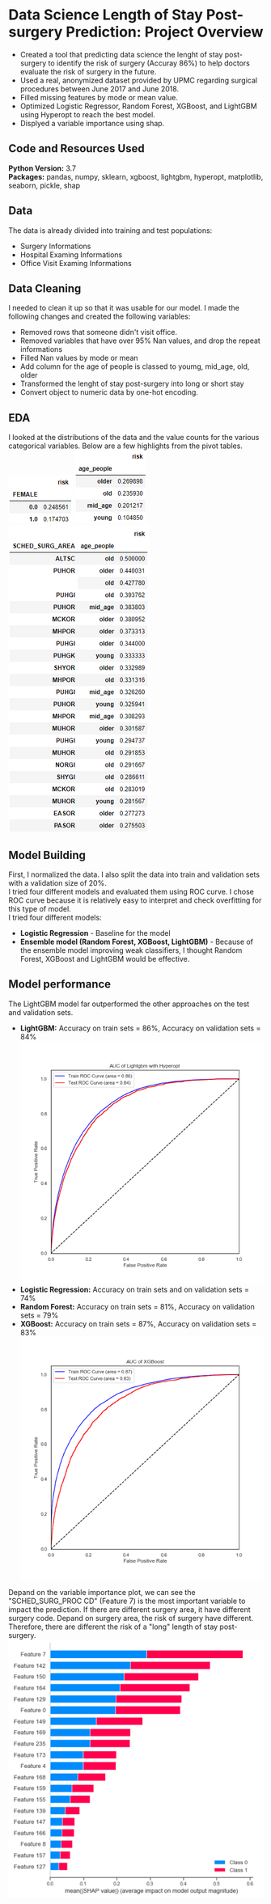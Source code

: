 # Data Science Length of Stay Post-surgery Prediction: Project Overview 
* Created a tool that predicting data science the lenght of stay post-surgery to identify the risk of surgery (Accuray 86%) to help doctors evaluate the risk of surgery in the future.
* Used a real, anonymized dataset provided by UPMC regarding surgical procedures between June 2017 and June 2018.
* Filled missing features by mode or mean value.
* Optimized Logistic Regressor, Random Forest, XGBoost, and LightGBM using Hyperopt to reach the best model.
* Displyed a variable importance using shap.

## Code and Resources Used
**Python Version:** 3.7  
**Packages:** pandas, numpy, sklearn, xgboost, lightgbm, hyperopt, matplotlib, seaborn, pickle, shap   

## Data
The data is already divided into training and test populations:
* Surgery Informations
* Hospital Examing Informations
* Office Visit Examing Informations

## Data Cleaning
I needed to clean it up so that it was usable for our model. I made the following changes and created the following variables:
* Removed rows that someone didn't visit office.
* Removed variables that have over 95% Nan values, and drop the repeat informations
* Filled Nan values by mode or mean
* Add column for the age of people is classed to youmg, mid_age, old, older
* Transformed the lenght of stay post-surgery into long or short stay
* Convert object to numeric data by one-hot encoding.

## EDA
I looked at the distributions of the data and the value counts for the various categorical variables. Below are a few highlights from the pivot tables.  
![](https://github.com/ILing82816/ds_surgery_proj/blob/master/Figure/Female.PNG) 
![](https://github.com/ILing82816/ds_surgery_proj/blob/master/Figure/age.PNG) 
![](https://github.com/ILing82816/ds_surgery_proj/blob/master/Figure/area_age.PNG) 

## Model Building
First, I normalized the data. I also split the data into train and validation sets with a validation size of 20%.  
I tried four different models and evaluated them using ROC curve. I chose ROC curve because it is relatively easy to interpret and check overfitting for this type of model.  
I tried four different models:  
* **Logistic Regression** - Baseline for the model
* **Ensemble model (Random Forest, XGBoost, LightGBM)** - Because of the ensemble model improving weak classifiers, I thought Random Forest, XGBoost and LightGBM would be effective.   

## Model performance
The LightGBM model far outperformed the other approaches on the test and validation sets.
* **LightGBM:** Accuracy on train sets = 86%, Accuracy on validation sets = 84%       
![alt text](https://github.com/ILing82816/ds_surgery_proj/blob/master/Figure/LightGBMwith%20CV.png)   
* **Logistic Regression:** Accuracy on train sets and on validation sets = 74%    
* **Random Forest:** Accuracy on train sets = 81%, Accuracy on validation sets = 79%   
* **XGBoost:** Accuracy on train sets = 87%, Accuracy on validation sets = 83%   
![alt text](https://github.com/ILing82816/ds_surgery_proj/blob/master/Figure/XGBoost.png) 

Depand on the variable importance plot, we can see the "SCHED_SURG_PROC CD" (Feature 7) is the most important variable to impact the prediction. If there are different surgery area, it have different surgery code. Depand on surgery area, the risk of surgery have different. Therefore, there are different the risk of a "long" length of stay post-surgery.  
![alt text](https://github.com/ILing82816/ds_surgery_proj/blob/master/Figure/shap.PNG)  
